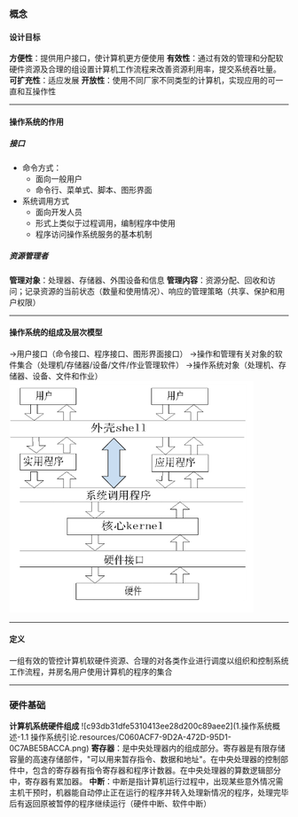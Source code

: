 ### 概念
#### 设计目标
**方便性**：提供用户接口，使计算机更方便使用
**有效性**：通过有效的管理和分配软硬件资源及合理的组设置计算机工作流程来改善资源利用率，提交系统吞吐量。
**可扩充性**：适应发展
**开放性**：使用不同厂家不同类型的计算机，实现应用的可一直和互操作性

* * *
#### 操作系统的作用
##### 接口

* 命令方式：
    * 面向一般用户
    * 命令行、菜单式、脚本、图形界面
* 系统调用方式
    * 面向开发人员
    * 形式上类似于过程调用，编制程序中使用
    * 程序访问操作系统服务的基本机制

##### 资源管理者
**管理对象**：处理器、存储器、外围设备和信息
**管理内容**：资源分配、回收和访问；记录资源的当前状态（数量和使用情况）、响应的管理策略（共享、保护和用户权限）

* * *
#### 操作系统的组成及层次模型
->用户接口（命令接口、程序接口、图形界面接口）
->操作和管理有关对象的软件集合（处理机/存储器/设备/文件/作业管理软件）
->操作系统对象（处理机、存储器、设备、文件和作业）
![d43cd346e5715d709e4cefb505b4a3e6](resources/9D029867-CD14-415C-960C-D8BAB1C386D1.png)

* * *
#### 定义
一组有效的管控计算机软硬件资源、合理的对各类作业进行调度以组织和控制系统工作流程，并房名用户使用计算机的程序的集合

* * *
### 硬件基础
**计算机系统硬件组成**
![c93db31dfe5310413ee28d200c89aee2](1.操作系统概述-1.1 操作系统引论.resources/C060ACF7-9D2A-472D-95D1-0C7ABE5BACCA.png)
**寄存器**：是中央处理器内的组成部分。寄存器是有限存储容量的高速存储部件，"可以用来暂存指令、数据和地址"。在中央处理器的控制部件中，包含的寄存器有指令寄存器和程序计数器。在中央处理器的算数逻辑部分中，寄存器有累加器。
**中断**：中断是指计算机运行过程中，出现某些意外情况需主机干预时，机器能自动停止正在运行的程序并转入处理新情况的程序，处理完毕后有返回原被暂停的程序继续运行（硬件中断、软件中断）


 